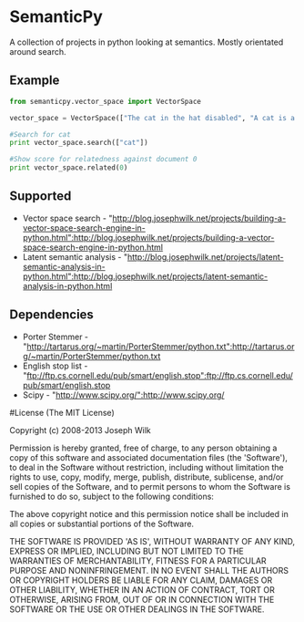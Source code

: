 # SemanticPy

A collection of projects in python looking at semantics. Mostly orientated around search.

## Example

```python
from semanticpy.vector_space import VectorSpace

vector_space = VectorSpace(["The cat in the hat disabled", "A cat is a fine pet ponies.", "Dogs and cats make good pets.","I haven't got a hat."]))

#Search for cat
print vector_space.search(["cat"])

#Show score for relatedness against document 0
print vector_space.related(0) 
```

## Supported

* Vector space search - "http://blog.josephwilk.net/projects/building-a-vector-space-search-engine-in-python.html":http://blog.josephwilk.net/projects/building-a-vector-space-search-engine-in-python.html
* Latent semantic analysis - "http://blog.josephwilk.net/projects/latent-semantic-analysis-in-python.html":http://blog.josephwilk.net/projects/latent-semantic-analysis-in-python.html


## Dependencies

* Porter Stemmer - "http://tartarus.org/~martin/PorterStemmer/python.txt":http://tartarus.org/~martin/PorterStemmer/python.txt
* English stop list - "ftp://ftp.cs.cornell.edu/pub/smart/english.stop":ftp://ftp.cs.cornell.edu/pub/smart/english.stop
* Scipy -  "http://www.scipy.org/":http://www.scipy.org/

#License
(The MIT License)

Copyright (c) 2008-2013 Joseph Wilk

Permission is hereby granted, free of charge, to any person obtaining a copy of this software and associated documentation files (the 'Software'), to deal in the Software without restriction, including without limitation the rights to use, copy, modify, merge, publish, distribute, sublicense, and/or sell copies of the Software, and to permit persons to whom the Software is furnished to do so, subject to the following conditions:

The above copyright notice and this permission notice shall be included in all copies or substantial portions of the Software.

THE SOFTWARE IS PROVIDED 'AS IS', WITHOUT WARRANTY OF ANY KIND, EXPRESS OR IMPLIED, INCLUDING BUT NOT LIMITED TO THE WARRANTIES OF MERCHANTABILITY, FITNESS FOR A PARTICULAR PURPOSE AND NONINFRINGEMENT. IN NO EVENT SHALL THE AUTHORS OR COPYRIGHT HOLDERS BE LIABLE FOR ANY CLAIM, DAMAGES OR OTHER LIABILITY, WHETHER IN AN ACTION OF CONTRACT, TORT OR OTHERWISE, ARISING FROM, OUT OF OR IN CONNECTION WITH THE SOFTWARE OR THE USE OR OTHER DEALINGS IN THE SOFTWARE.